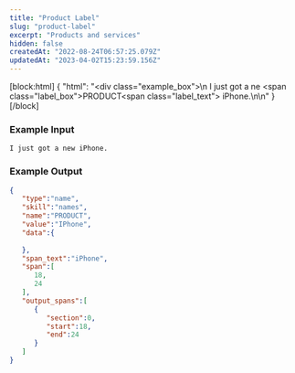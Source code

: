 ```yaml
---
title: "Product Label"
slug: "product-label"
excerpt: "Products and services"
hidden: false
createdAt: "2022-08-24T06:57:25.079Z"
updatedAt: "2023-04-02T15:23:59.156Z"
---
```

[block:html]
{
  "html": "<div class=\"example_box\">\n  I just got a ne <span class=\"label_box\">PRODUCT</span><span class=\"label_text\"> iPhone.</span>\n</div>\n"
}
[/block]



### Example Input

```
I just got a new iPhone.
```



### Example Output

```json
{
   "type":"name",
   "skill":"names",
   "name":"PRODUCT",
   "value":"IPhone",
   "data":{
      
   },
   "span_text":"iPhone",
   "span":[
      18,
      24
   ],
   "output_spans":[
      {
         "section":0,
         "start":18,
         "end":24
      }
   ]
}
```